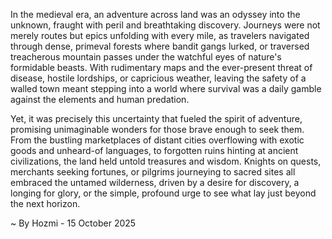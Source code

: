 
In the medieval era, an adventure across land was an odyssey into the unknown, fraught with peril and breathtaking discovery. Journeys were not merely routes but epics unfolding with every mile, as travelers navigated through dense, primeval forests where bandit gangs lurked, or traversed treacherous mountain passes under the watchful eyes of nature's formidable beasts. With rudimentary maps and the ever-present threat of disease, hostile lordships, or capricious weather, leaving the safety of a walled town meant stepping into a world where survival was a daily gamble against the elements and human predation.

Yet, it was precisely this uncertainty that fueled the spirit of adventure, promising unimaginable wonders for those brave enough to seek them. From the bustling marketplaces of distant cities overflowing with exotic goods and unheard-of languages, to forgotten ruins hinting at ancient civilizations, the land held untold treasures and wisdom. Knights on quests, merchants seeking fortunes, or pilgrims journeying to sacred sites all embraced the untamed wilderness, driven by a desire for discovery, a longing for glory, or the simple, profound urge to see what lay just beyond the next horizon.

~ By Hozmi - 15 October 2025
